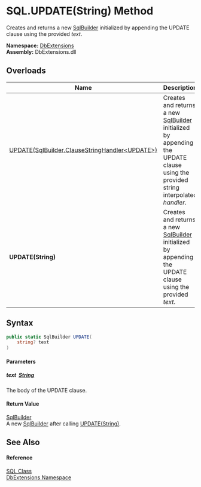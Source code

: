 SQL.UPDATE(String) Method
=========================
Creates and returns a new [SqlBuilder][1] initialized by appending the UPDATE clause using the provided *text*.
  
**Namespace:** [DbExtensions][2]  
**Assembly:** DbExtensions.dll

Overloads
---------

| Name                                                   | Description                                                                                                                            |
| ------------------------------------------------------ | -------------------------------------------------------------------------------------------------------------------------------------- |
| [UPDATE(SqlBuilder.ClauseStringHandler&lt;UPDATE>)][3] | Creates and returns a new [SqlBuilder][1] initialized by appending the UPDATE clause using the provided string interpolated *handler*. |
| **UPDATE(String)**                                     | Creates and returns a new [SqlBuilder][1] initialized by appending the UPDATE clause using the provided *text*.                        |


Syntax
------

```csharp
public static SqlBuilder UPDATE(
	string? text
)
```

#### Parameters

##### *text*  [String][4]
The body of the UPDATE clause.

#### Return Value
[SqlBuilder][1]  
 A new [SqlBuilder][1] after calling [UPDATE(String)][5].

See Also
--------

#### Reference
[SQL Class][6]  
[DbExtensions Namespace][2]  

[1]: ../SqlBuilder/README.md
[2]: ../README.md
[3]: UPDATE.md
[4]: https://learn.microsoft.com/dotnet/api/system.string
[5]: ../SqlBuilder/UPDATE_1.md
[6]: README.md